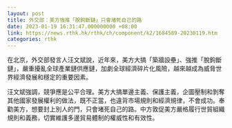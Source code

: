 ```yaml
---
layout: post
title: 外交部：美方強推「脫鉤斷鏈」只會堵死自己的路
date: 2023-01-19 16:31:47.000000000 +08:00
link: https://news.rthk.hk/rthk/ch/component/k2/1684589-20230119.htm
categories: rthk
---
```


在北京，外交部發言人汪文斌說，近年來，美方大搞「築牆設壘」、強推「脫鉤斷鏈」，嚴重擾亂全球產業鏈供應鏈，加劇全球經濟碎片化風險，越來越成為威脅世界經濟發展和穩定的重要因素。

汪文斌強調，競爭應是公平合理。美方大搞單邊主義、保護主義，企圖壓制和剝奪其他國家發展權利的做法，既不正當，也違背市場規則和經濟規律，不會成功。奉勸美方，想要封上別人的門，只會堵死自己的路。中方敦促美方嚴格履行世貿組織規則和義務，切實維護多邊貿易體制的權威性和有效性。
